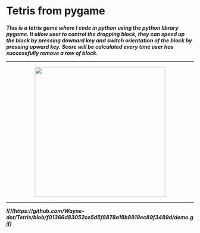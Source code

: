 # Tetris from pygame

<h5>This is a tetris game where I code in python using the python library pygame. It allow user to control the dropping block, they can speed up the block by pressing downard key and switch orientation of the block by pressing upward key. Score will be calculated every time user has successfully remove a row of block. <h5\>
  
<hr>
  

<p align="center"> <img src="https://github.com/Wayne-dot/Tetris/blob/main/image.png" width="350" height="350"> </p>

<hr>
![](https://github.com/Wayne-dot/Tetris/blob/f01366d83052ce5d5f8878a18b8918ec89f3489d/demo.gif)
